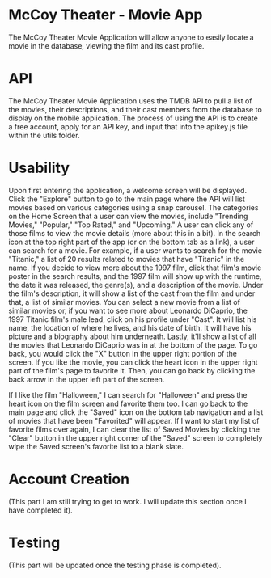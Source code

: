 # McCoy Theater - Movie App
The McCoy Theater Movie Application will allow anyone to easily locate a movie in the database, viewing the film and its cast profile.
# API
The McCoy Theater Movie Application uses the TMDB API to pull a list of the movies, their descriptions, and their cast members from the database to display on the mobile application.  The process of using the API is to create a free account, apply for an API key, and input that into the apikey.js file within the utils folder.
# Usability
Upon first entering the application, a welcome screen will be displayed.  Click the "Explore" button to go to the main page where the API will list movies based on various categories using a snap carousel.  The categories on the Home Screen that a user can view the movies, include "Trending Movies," "Popular," "Top Rated," and "Upcoming."  A user can click any of those films to view the movie details (more about this in a bit).  In the search icon at the top right part of the app (or on the bottom tab as a link), a user can search for a movie.  For example, if a user wants to search for the movie "Titanic," a list of 20 results related to movies that have "Titanic" in the name.  If you decide to view more about the 1997 film, click that film's movie poster in the search results, and the 1997 film will show up with the runtime, the date it was released, the genre(s), and a description of the movie.  Under the film's description, it will show a list of the cast from the film and under that, a list of similar movies.  You can select a new movie from a list of similar movies or, if you want to see more about Leonardo DiCaprio, the 1997 Titanic film's male lead, click on his profile under "Cast".  It will list his name, the location of where he lives, and his date of birth.  It will have his picture and a biography about him underneath.  Lastly, it'll show a list of all the movies that Leonardo DiCaprio was in at the bottom of the page.  To go back, you would click the "X" button in the upper right portion of the screen.  If you like the movie, you can click the heart icon in the upper right part of the film's page to favorite it.  Then, you can go back by clicking the back arrow in the upper left part of the screen.

If I like the film "Halloween," I can search for "Halloween" and press the heart icon on the film screen and favorite them too.  I can go back to the main page and click the "Saved" icon on the bottom tab navigation and a list of movies that have been "Favorited" will appear.  If I want to start my list of favorite films over again, I can clear the list of Saved Movies by clicking the "Clear" button in the upper right corner of the "Saved" screen to completely wipe the Saved screen's favorite list to a blank slate.
# Account Creation
(This part I am still trying to get to work.  I will update this section once I have completed it).
# Testing
(This part will be updated once the testing phase is completed).
